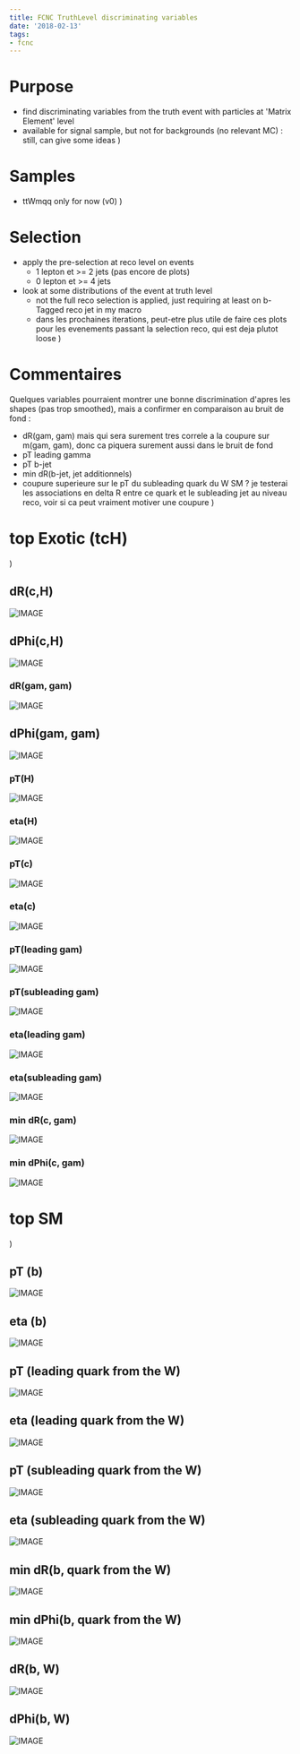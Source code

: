 ```yaml
---
title: FCNC TruthLevel discriminating variables
date: '2018-02-13'
tags:
- fcnc
---
```

# Purpose

* find discriminating variables from the truth event with particles at 'Matrix Element' level
* available for signal sample, but not for backgrounds (no relevant MC) : still, can give some ideas
)
# Samples

* ttWmqq only for now (v0)
)
# Selection

* apply the pre-selection at reco level on events
  * 1 lepton et >= 2 jets (pas encore de plots)
  * 0 lepton et >= 4 jets
* look at some distributions of the event at truth level
  * not the full reco selection is applied, just requiring at least on b-Tagged reco jet in my macro
  * dans les prochaines iterations, peut-etre plus utile de faire ces plots pour les evenements passant la selection reco, qui est deja plutot loose
)
# Commentaires

Quelques variables pourraient montrer une bonne discrimination d'apres les shapes (pas trop smoothed), mais a confirmer en comparaison au bruit de fond :
* dR(gam, gam) mais qui sera surement tres correle a la coupure sur m(gam, gam), donc ca piquera surement aussi dans le bruit de fond
* pT leading gamma
* pT b-jet
* min dR(b-jet, jet additionnels)
* coupure superieure sur le pT du subleading quark du W SM ? je testerai les associations en delta R entre ce quark et le subleading jet au niveau reco, voir si ca peut vraiment motiver une coupure 
)
# top Exotic (tcH)
)
## dR(c,H)
![IMAGE](/images/q/D60621B4670E27BC7D7D6CEBDA5612B7.jpg)
## dPhi(c,H)
![IMAGE](/images/q/1472906913DB15BED95B21007475881A.jpg)
### dR(gam, gam)
![IMAGE](/images/q/E732CC871C4F554F048B79DF0A3C92A1.jpg)
## dPhi(gam, gam)
![IMAGE](/images/q/539D6ABE157EB72684925EE6F8FF6A97.jpg)
### pT(H)
![IMAGE](/images/q/B99A8F16E822E12A295F6CB03F156B62.jpg)
### eta(H)
![IMAGE](/images/q/83FE0B5F72B797946971313B07E20D99.jpg)
### pT(c)
![IMAGE](/images/q/DB527907D1EF5ABEDEF0C1BB7EA783AF.jpg)
### eta(c)
![IMAGE](/images/q/36D3806E020598E8AEE756B7D687FB53.jpg)
### pT(leading gam)
![IMAGE](/images/q/A8DCF74F6CB96758EB43A63C370F11E3.jpg)
### pT(subleading gam)
![IMAGE](/images/q/230DCF7218822FB5C2DE5D434596E71E.jpg)
### eta(leading gam)
![IMAGE](/images/q/5DD6487E7BFBD58B458BFB2C645E85BC.jpg)
### eta(subleading gam)
![IMAGE](/images/q/CE5DBE97ADDD53E0DEBDD4B6DC1A8D9B.jpg)
### min dR(c, gam)
![IMAGE](/images/q/8F33F39B037231EAE82AE393586EC63C.jpg)
### min dPhi(c, gam)
![IMAGE](/images/q/AE3BB7CA678E1317AD068CB93DCFE1AE.jpg)
# top SM
)
## pT (b)
![IMAGE](/images/q/A23197B3CDE3AED6DFE0FA3751FC34F1.jpg)
## eta (b)
![IMAGE](/images/q/736A7E2FA9489C6AF663D584FBA77860.jpg)
## pT (leading quark from the W)
![IMAGE](/images/q/09BFCDDDE3BC96474BABECC55B3C8B9B.jpg)
## eta (leading quark from the W)
![IMAGE](/images/q/37A56B0876D39EE895F068B14D3A8D92.jpg)
## pT (subleading quark from the W)
![IMAGE](/images/q/D3A22AC1770A5674AFE69CB2127B8EBC.jpg)
## eta (subleading quark from the W)
![IMAGE](/images/q/A783B6936FC5FD35DBC226391AA07DF3.jpg)
## min dR(b, quark from the W)
![IMAGE](/images/q/5CF7D3CCC383848F0F40BBBA3F421CF1.jpg)
## min dPhi(b, quark from the W)
![IMAGE](/images/q/0F0E152117AF66747FC14BF639C616EC.jpg)
## dR(b, W)
![IMAGE](/images/q/86ED2D5EE60BD446B3D525333A9A4D5D.jpg)
## dPhi(b, W)
![IMAGE](/images/q/922BF8F5E21478F06ED31B9BD84B4754.jpg)
